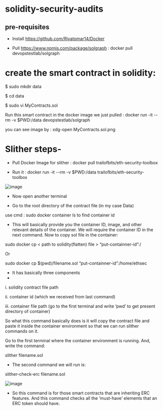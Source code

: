 # solidity-security-audits

## pre-requisites

* Install https://github.com/Riyatomar14/Docker

* Pull https://www.npmjs.com/package/solgraph : docker pull devopstestlab/solgraph
  


# create the smart contract in solidity:

$ sudo mkdir data

$ cd data

$ sudo vi MyContracts.sol

Run this smart contract in the docker image we just pulled : docker run -it --rm -v $PWD:/data devopstestlab/solgraph

you can see image by : xdg-open MyContracts.sol.png


# Slither steps-

* Pull Docker Image for slither : docker pull trailofbits/eth-security-toolbox

* Run it : docker run -it --rm -v $PWD:/data trailofbits/eth-security-toolbox

![image](https://github.com/Riyatomar14/solidity-security-audits/assets/143107173/75199822-99bc-4346-903b-2f347c3d9eaa)


* Now open another terminal

* Go to the root directory of the contract file (in my case Data)

use cmd : sudo docker container ls to find container id

* This will basically provide you the container ID, image, and other relevant details of the container. We will require the container ID in the next command.
Now to copy sol file in the container:

sudo docker cp < path to solidity(flatten) file > “put-containner-id”:/<container file path>

Or

sudo docker cp $(pwd)/filename.sol “put-containner-id”:/home/ethsec

* It has basically three components
* 
i. solidity contract file path

ii. container id (which we received from last command)

iii. container file path (go to the first terminal and write ‘pwd’ to get present directory of container)

So what this command basically does is it will copy the contract file and paste it inside the container environment so that we can run slither commands on it.

Go to the first terminal where the container environment is running. And, write the command:

slither filename.sol

* The second command we will run is:
  
slither-check-erc filename.sol <contract name in code>

![image](https://github.com/Riyatomar14/solidity-security-audits/assets/143107173/1e2a9c0d-3d97-493a-b8a4-17d5804e96a7)

* So this command is for those smart contracts that are inheriting ERC features. And this command checks all the ‘must-have’ elements that an ERC token should have.






